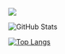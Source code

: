 <!---
KeitaTsukuba/KeitaTsukuba is a ✨ special ✨ repository because its `README.md` (this file) appears on your GitHub profile.
You can click the Preview link to take a look at your changes.
--->
 
![](https://github-profile-summary-cards.vercel.app/api/cards/profile-details?username=KeitaTsukuba&theme=monokai)
 
![GitHub Stats](https://github-readme-stats.vercel.app/api?username=KeitaTsukuba&show_icons=true&theme=onedark&hide_border=true)
 
[![Top Langs](https://github-readme-stats.vercel.app/api/top-langs/?username=KeitaTsukuba&layout=compact&langs_count=6&theme=onedark&hide_border=true)](https://github.com/anuraghazra/github-readme-stats)

